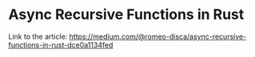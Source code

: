 # Async Recursive Functions in Rust

Link to the article: https://medium.com/@romeo-disca/async-recursive-functions-in-rust-dce0a1134fed
